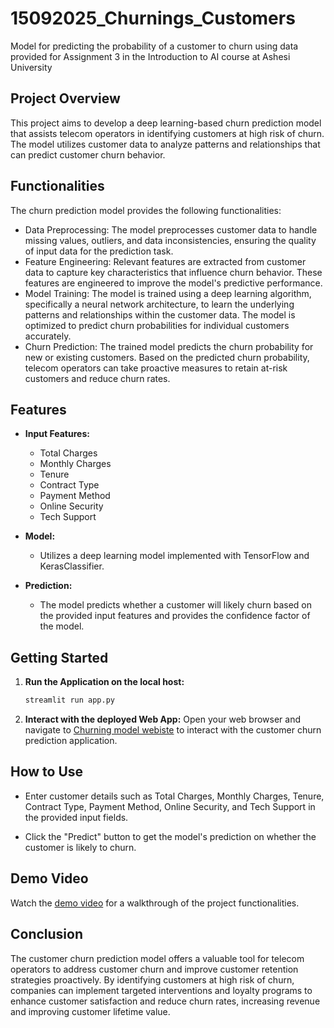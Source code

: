 # 15092025_Churnings_Customers
Model for predicting the probability of a customer to churn using data provided for Assignment 3 in the Introduction to AI course at Ashesi University

## Project Overview

This project aims to develop a deep learning-based churn prediction model that assists telecom operators in identifying customers at high risk of churn. The model utilizes customer data to analyze patterns and relationships that can predict customer churn behavior.

## Functionalities

The churn prediction model provides the following functionalities:

- Data Preprocessing: The model preprocesses customer data to handle missing values, outliers, and data inconsistencies, ensuring the quality of input data for the prediction task.
- Feature Engineering: Relevant features are extracted from customer data to capture key characteristics that influence churn behavior. These features are engineered to improve the model's predictive performance.
- Model Training: The model is trained using a deep learning algorithm, specifically a neural network architecture, to learn the underlying patterns and relationships within the customer data. The model is optimized to predict churn probabilities for individual customers accurately.
- Churn Prediction: The trained model predicts the churn probability for new or existing customers. Based on the predicted churn probability, telecom operators can take proactive measures to retain at-risk customers and reduce churn rates.
  
## Features

- **Input Features:**
  - Total Charges
  - Monthly Charges
  - Tenure
  - Contract Type
  - Payment Method
  - Online Security
  - Tech Support

- **Model:**
  - Utilizes a deep learning model implemented with TensorFlow and KerasClassifier.

- **Prediction:**
  - The model predicts whether a customer will likely churn based on the provided input features and provides the confidence factor of the model.

## Getting Started

1. **Run the Application on the local host:**
   ```bash
   streamlit run app.py
   ```

2. **Interact with the deployed Web App:**
   Open your web browser and navigate to [Churning model webiste](https://tsts09-15092025-churnings-customers-app-6osnp5.streamlit.app/) to interact with the customer churn prediction application.

## How to Use

- Enter customer details such as Total Charges, Monthly Charges, Tenure, Contract Type, Payment Method, Online Security, and Tech Support in the provided input fields.

- Click the "Predict" button to get the model's prediction on whether the customer is likely to churn.

## Demo Video

Watch the [demo video](link_to_video) for a walkthrough of the project functionalities.

## Conclusion

The customer churn prediction model offers a valuable tool for telecom operators to address customer churn and improve customer retention strategies proactively. By identifying customers at high risk of churn, companies can implement targeted interventions and loyalty programs to enhance customer satisfaction and reduce churn rates, increasing revenue and improving customer lifetime value.
